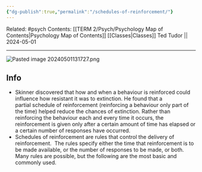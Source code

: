 ```yaml
---
{"dg-publish":true,"permalink":"/schedules-of-reinforcement/"}
---
```


Related: #psych
Contents: [[TERM 2/Psych/Psychology Map of Contents\|Psychology Map of Contents]]
[[Classes\|Classes]]
Ted Tudor || 2024-05-01
***
![Pasted image 20240501131727.png](/img/user/Pasted%20image%2020240501131727.png)
## Info 
- Skinner discovered that how and when a behaviour is reinforced could influence how resistant it was to extinction. He found that a partial schedule of reinforcement (reinforcing a behaviour only part of the time) helped reduce the chances of extinction. Rather than reinforcing the behaviour each and every time it occurs, the reinforcement is given only after a certain amount of time has elapsed or a certain number of responses have occurred. 
- Schedules of reinforcement are rules that control the delivery of reinforcement.  The rules specify either the time that reinforcement is to be made available, or the number of responses to be made, or both. Many rules are possible, but the following are the most basic and commonly used.

